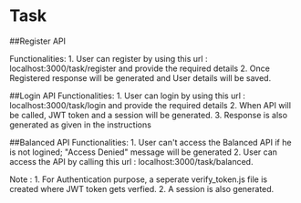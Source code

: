 # Task
##Register API

Functionalities:
	1. User can register by using this url : localhost:3000/task/register and provide the required details
	2. Once Registered response will be generated and User details will be saved.
	
##Login API
	Functionalities:
	1. User can login by using this url : localhost:3000/task/login and provide the required details
	2. When API will be called, JWT token and a session will be generated.
	3. Response is also generated as given in the instructions

##Balanced API
	Functionalities:
	1. User can't access the Balanced API if he is not logined; "Access Denied" message will be generated
	2. User can access the API by calling this url : localhost:3000/task/balanced.

Note :
	1. For Authentication purpose, a seperate verify_token.js file is created where JWT token gets verfied.
	2. A session is also generated.
		
